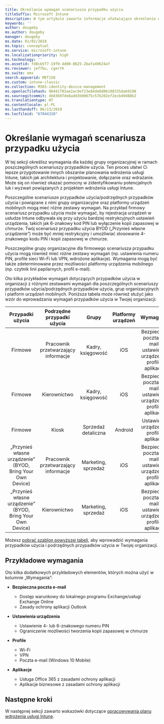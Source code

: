 ```yaml
---
title: Określanie wymagań scenariusza przypadku użycia
titleSuffix: Microsoft Intune
description: W tym artykule zawarto informacje ułatwiające określenie wymagań scenariusza przypadku użycia i podrzędnego przypadku użycia usługi Intune dla opartego tylko na chmurze wdrożenia usługi Microsoft Intune.
keywords: ''
author: dougeby
ms.author: dougeby
manager: dougeby
ms.date: 01/02/2018
ms.topic: conceptual
ms.service: microsoft-intune
ms.localizationpriority: high
ms.technology: ''
ms.assetid: fd8cb5f7-19f0-4d80-8825-2bafa49624af
ms.reviewer: jeffbu, cgerth
ms.suite: ems
search.appverid: MET150
ms.custom: intune-classic
ms.collection: M365-identity-device-management
ms.openlocfilehash: 98441f03ae2ac9ef23e84de8d06198335da69198
ms.sourcegitcommit: 4b83697de8add3b90675c576202ef2ecb49d80b2
ms.translationtype: HT
ms.contentlocale: pl-PL
ms.lasthandoff: 06/13/2019
ms.locfileid: "67044320"
---
```

# <a name="determine-use-case-scenario-requirements"></a>Określanie wymagań scenariusza przypadku użycia

W tej sekcji określisz wymagania dla każdej grupy organizacyjnej w ramach poszczególnych scenariuszy przypadków użycia. Ten proces ułatwi Ci lepsze przygotowanie innych obszarów planowania wdrożenia usługi Intune, takich jak architektura i projektowanie, dołączanie oraz wdrażanie. Może się on również okazać pomocny w zidentyfikowaniu potencjalnych luk i wyzwań powiązanych z projektem wdrożenia usługi Intune.

Poszczególne scenariusze przypadków użycia/podrzędnych przypadków użycia i powiązane z nimi grupy organizacyjne oraz platformy urządzeń mobilnych mogą mieć różne zestawy wymagań. Na przykład firmowy scenariusz przypadku użycia może wymagać, by rejestracja urządzeń w usłudze Intune odbywała się przy użyciu bardziej restrykcyjnych ustawień urządzenia, takich jak 6-znakowy kod PIN lub wyłączenie kopii zapasowej w chmurze. Twój scenariusz przypadku użycia BYOD („Przynieś własne urządzenie”) może być mniej restrykcyjny i umożliwiać stosowanie 4-znakowego kodu PIN i kopii zapasowej w chmurze.

Poszczególne grupy organizacyjne dla firmowego scenariusza przypadku użycia mogą również mieć różne zestawy wymagań (np. ustawienia numeru PIN, profile sieci Wi-Fi lub VPN, wdrożone aplikacje). Wymagania mogą być także zdeterminowane przez możliwości platformy urządzenia mobilnego (np. czytnik linii papilarnych, profil e-mail).

Oto kilka przykładów wymagań dotyczących przypadków użycia w organizacji z różnymi zestawami wymagań dla poszczególnych scenariuszy przypadków użycia/podrzędnych przypadków użycia, grup organizacyjnych i platform urządzeń mobilnych. Poniższa tabela może również służyć jako wzór do wprowadzania wymagań przypadków użycia w Twojej organizacji:

| **Przypadki użycia** | **Podrzędne przypadki użycia** | **Grupy** | **Platformy urządzeń** | **Wymagania** |
|:---:|:---:|:---:|:---:|:---:|
| Firmowe | Pracownik przetwarzający informacje | Kadry, księgowość | iOS | Bezpieczna poczta e-mail, ustawienia urządzenia, profile, aplikacje |                                                          
| Firmowe | Kierownictwo | Kadry, księgowość | iOS | Bezpieczna poczta e-mail, ustawienia urządzenia, profile, aplikacje |                                                         
| Firmowe | Kiosk | Sprzedaż detaliczna | Android | Ustawienia urządzenia, profile, aplikacje |
| „Przynieś własne urządzenie” (BYOD, Bring Your Own Device) | Pracownik przetwarzający informacje | Marketing, sprzedaż | iOS | Bezpieczna poczta e-mail, ustawienia urządzenia, profile, aplikacje |                                                         
| „Przynieś własne urządzenie” (BYOD, Bring Your Own Device) | Kierownictwo | Marketing, sprzedaż | iOS | Bezpieczna poczta e-mail, ustawienia urządzenia, profile, aplikacje |

Możesz [pobrać szablon powyższej tabeli](https://gallery.technet.microsoft.com/Intune-deployment-planning-fae156c2?redir=0), aby wprowadzić wymagania przypadków użycia i podrzędnych przypadków użycia w Twojej organizacji.


## <a name="examples-of-requirements"></a>Przykładowe wymagania

Oto kilka dodatkowych przykładowych elementów, których można użyć w kolumnie „Wymagania”:

- **Bezpieczna poczta e-mail**
    - Dostęp warunkowy do lokalnego programu Exchange/usługi Exchange Online
    - Zasady ochrony aplikacji Outlook

- **Ustawienia urządzenia**
    - Ustawienie 4- lub 6-znakowego numeru PIN
    - Ograniczenie możliwości tworzenia kopii zapasowej w chmurze

- **Profile**
    - Wi-Fi
    - VPN
    - Poczta e-mail (Windows 10 Mobile)

- **Aplikacje**
    - Usługa Office 365 z zasadami ochrony aplikacji
    - Aplikacje biznesowe z zasadami ochrony aplikacji

## <a name="next-steps"></a>Następne kroki

W następnej sekcji zawarto wskazówki dotyczące [opracowywania planu wdrożenia usługi Intune](planning-guide-rollout-plan.md).
